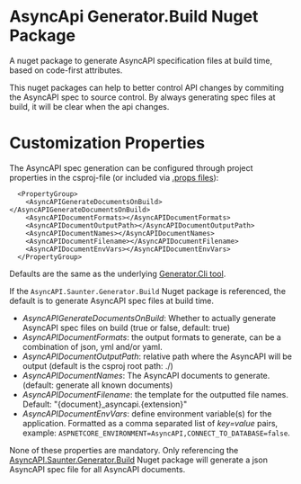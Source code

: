 # AsyncApi Generator.Build Nuget Package
A nuget package to generate AsyncAPI specification files at build time, based on code-first attributes.

This nuget packages can help to better control API changes by commiting the AsyncAPI spec to source control. By always generating spec files at build, it will be clear when the api changes. 

# Customization Properties
The AsyncAPI spec generation can be configured through project properties in the csproj-file (or included via [.props files](https://learn.microsoft.com/en-us/visualstudio/msbuild/customize-your-build)):
```
  <PropertyGroup>
    <AsyncAPIGenerateDocumentsOnBuild></AsyncAPIGenerateDocumentsOnBuild>
    <AsyncAPIDocumentFormats></AsyncAPIDocumentFormats>
    <AsyncAPIDocumentOutputPath></AsyncAPIDocumentOutputPath>
    <AsyncAPIDocumentNames></AsyncAPIDocumentNames>
    <AsyncAPIDocumentFilename></AsyncAPIDocumentFilename>
    <AsyncAPIDocumentEnvVars></AsyncAPIDocumentEnvVars>
  </PropertyGroup>
```

Defaults are the same as the underlying [Generator.Cli tool](https://www.nuget.org/packages/AsyncAPI.Saunter.Generator.Cli).  

If the ```AsyncAPI.Saunter.Generator.Build``` Nuget package is referenced, the default is to generate AsyncAPI spec files at build time.

- _AsyncAPIGenerateDocumentsOnBuild_: Whether to actually generate AsyncAPI spec files on build (true or false, default: true)
- _AsyncAPIDocumentFormats_: the output formats to generate, can be a combination of json, yml and/or yaml.
- _AsyncAPIDocumentOutputPath_: relative path where the AsyncAPI will be output (default is the csproj root path: ./)
- _AsyncAPIDocumentNames_: The AsyncAPI documents to generate. (default: generate all known documents)
- _AsyncAPIDocumentFilename_: the template for the outputted file names. Default: "{document}_asyncapi.{extension}" 
- _AsyncAPIDocumentEnvVars_: define environment variable(s) for the application. Formatted as a comma separated list of _key=value_ pairs, example: ```ASPNETCORE_ENVIRONMENT=AsyncAPI,CONNECT_TO_DATABASE=false```. 

None of these properties are mandatory. Only referencing the [AsyncAPI.Saunter.Generator.Build](https://www.nuget.org/packages/AsyncAPI.Saunter.Generator.Build) Nuget package will generate a json AsyncAPI spec file for all AsyncAPI documents.
